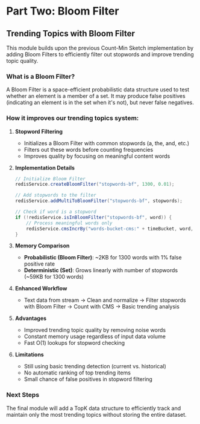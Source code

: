 # Part Two: Bloom Filter

## Trending Topics with Bloom Filter

This module builds upon the previous Count-Min Sketch implementation by adding Bloom Filters to efficiently filter out stopwords and improve trending topic quality.

### What is a Bloom Filter?
A Bloom Filter is a space-efficient probabilistic data structure used to test whether an element is a member of a set. It may produce false positives (indicating an element is in the set when it's not), but never false negatives.

### How it improves our trending topics system:

1. **Stopword Filtering**
   - Initializes a Bloom Filter with common stopwords (a, the, and, etc.)
   - Filters out these words before counting frequencies
   - Improves quality by focusing on meaningful content words

2. **Implementation Details**
   ```java
   // Initialize Bloom Filter
   redisService.createBloomFilter("stopwords-bf", 1300, 0.01);
   
   // Add stopwords to the filter
   redisService.addMultiToBloomFilter("stopwords-bf", stopwords);
   
   // Check if word is a stopword
   if (!redisService.isInBloomFilter("stopwords-bf", word)) {
       // Process meaningful words only
       redisService.cmsIncrBy("words-bucket-cms:" + timeBucket, word, 1);
   }
   ```

3. **Memory Comparison**
   - **Probabilistic (Bloom Filter)**: ~2KB for 1300 words with 1% false positive rate
   - **Deterministic (Set)**: Grows linearly with number of stopwords (~59KB for 1300 words)

4. **Enhanced Workflow**
   - Text data from stream → Clean and normalize → Filter stopwords with Bloom Filter → Count with CMS → Basic trending analysis

5. **Advantages**
   - Improved trending topic quality by removing noise words
   - Constant memory usage regardless of input data volume
   - Fast O(1) lookups for stopword checking

6. **Limitations**
   - Still using basic trending detection (current vs. historical)
   - No automatic ranking of top trending items
   - Small chance of false positives in stopword filtering

### Next Steps
The final module will add a TopK data structure to efficiently track and maintain only the most trending topics without storing the entire dataset. 